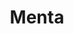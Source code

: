 ---
title: Menta
date: 
draft: false

# descripcion
description : Aros pasantes en plata, marquesita y cristal con cierre sistema clip.

materials: Plata 925

color: 

dimensions: Largo 2,10 x 1,50 cm

code: 01-02-1068

type: "Aros"

categories: []

price: $12.530,00

price_eftvo: $10.650,00

# Images
# first image will be shown in the product page
images:
  # - image: "images/path_to_image"
  # La ubicacion de las imagenes es imagenes/Aros/Aros.Marquesita/01-02-1068-menta
  - image: "./images/aros/marquesita/01-02-1068-menta.jpg"
---